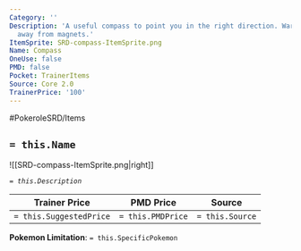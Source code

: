 ```yaml
---
Category: ''
Description: 'A useful compass to point you in the right direction. Warning: Keep
  away from magnets.'
ItemSprite: SRD-compass-ItemSprite.png
Name: Compass
OneUse: false
PMD: false
Pocket: TrainerItems
Source: Core 2.0
TrainerPrice: '100'
---
```


#PokeroleSRD/Items

## `= this.Name`

![[SRD-compass-ItemSprite.png|right]]

*`= this.Description`*

| Trainer Price           | PMD Price         | Source | 
| ----------------------- | ----------------- | ------ |
| `= this.SuggestedPrice` | `= this.PMDPrice` | `= this.Source`

**Pokemon Limitation**: `= this.SpecificPokemon`

